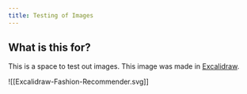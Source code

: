 ```yaml
---
title: Testing of Images
---
```

## What is this for?

This is a space to test out images. This image was made in [Excalidraw](excalidraw.com).

![[Excalidraw-Fashion-Recommender.svg]]